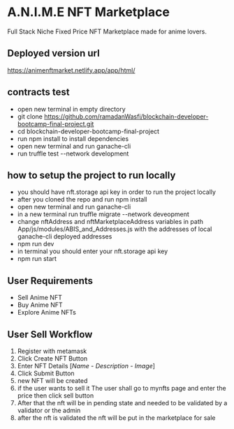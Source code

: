 # A.N.I.M.E NFT Marketplace
Full Stack Niche Fixed Price NFT Marketplace made for anime lovers.


## Deployed version url
https://animenftmarket.netlify.app/app/html/

## contracts test
* open new terminal in empty directory
* git clone https://github.com/ramadanWasfi/blockchain-developer-bootcamp-final-project.git
* cd blockchain-developer-bootcamp-final-project
* run npm install to install dependencies
* open new terminal and run ganache-cli
* run truffle test --network development

## how to setup the project to run locally
* you should have nft.storage api key in order to run the project locally
* after you cloned the repo and run npm install
* open new terminal and run ganache-cli
* in a new terminal run truffle migrate --network deveopment
* change nftAddress and nftMarketplaceAddress variables in path App/js/modules/ABIS_and_Addresses.js with the addresses of local ganache-cli deployed addresses
* npm run dev
* in terminal you should enter your nft.storage api key
* npm run start 
 

## User Requirements
* Sell Anime NFT
* Buy Anime NFT
* Explore Anime NFTs
  
## User Sell Workflow
1. Register with metamask
2. Click Create NFT Button
3. Enter NFT Details [*Name* - *Description* - *Image*]
4. Click Submit Button
5. new NFT will be created
6. if the user wants to sell it The user shall go to mynfts page and enter the price then click sell button
8. After that the nft will be in pending state and needed to be validated by a validator or the admin
9. after the nft is validated the nft will be put in the marketplace for sale

